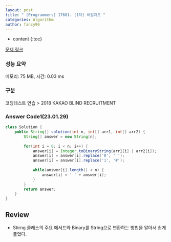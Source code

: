 ```yaml
---
layout: post
title: " [Programmers] 17681. [1차] 비밀지도 "
categories: Algorithm
author: fancy96
---
```

* content
{:toc}

[문제 링크](https://school.programmers.co.kr/learn/courses/30/lessons/17681)

### 성능 요약

메모리: 75 MB, 시간: 0.03 ms

### 구분

코딩테스트 연습 > 2018 KAKAO BLIND RECRUITMENT

### Answer Code1(23.01.29)

```java
class Solution {
    public String[] solution(int n, int[] arr1, int[] arr2) {
        String[] answer = new String[n];
    
        for(int i = 0; i < n; i++) {
            answer[i] = Integer.toBinaryString(arr1[i] | arr2[i]);
            answer[i] = answer[i].replace('0', ' ');
            answer[i] = answer[i].replace('1', '#');
            
            while(answer[i].length() < n) {
                answer[i] = ' ' + answer[i];
            }
        }
        return answer;
    }
}
```


## Review

* Stirng 클래스의 주요 메서드와 Binary를 String으로 변환하는 방법을 알아서 쉽게 풀었다.

